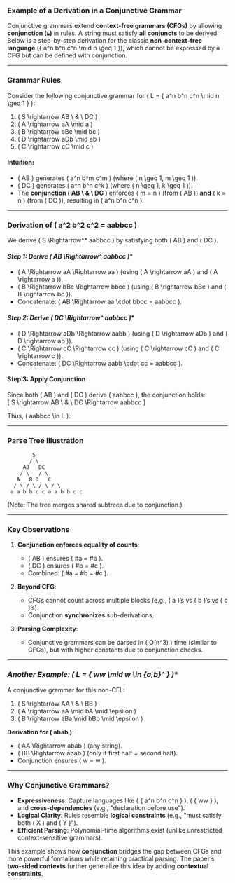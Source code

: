 ### **Example of a Derivation in a Conjunctive Grammar**  

Conjunctive grammars extend **context-free grammars (CFGs)** by allowing **conjunction (`&`)** in rules. A string must satisfy **all conjuncts** to be derived. Below is a step-by-step derivation for the classic **non-context-free language** \(\{ a^n b^n c^n \mid n \geq 1 \}\), which cannot be expressed by a CFG but can be defined with conjunction.

---

### **Grammar Rules**  
Consider the following conjunctive grammar for \( L = \{ a^n b^n c^n \mid n \geq 1 \} \):  

1. \( S \rightarrow AB \ \& \ DC \)  
2. \( A \rightarrow aA \mid a \)  
3. \( B \rightarrow bBc \mid bc \)  
4. \( D \rightarrow aDb \mid ab \)  
5. \( C \rightarrow cC \mid c \)  

#### **Intuition**:  
- \( AB \) generates \( a^n b^m c^m \) (where \( n \geq 1, m \geq 1 \)).  
- \( DC \) generates \( a^n b^n c^k \) (where \( n \geq 1, k \geq 1 \)).  
- The **conjunction \( AB \ \& \ DC \)** enforces \( m = n \) (from \( AB \)) **and** \( k = n \) (from \( DC \)), resulting in \( a^n b^n c^n \).  

---

### **Derivation of \( a^2 b^2 c^2 = aabbcc \)**
We derive \( S \Rightarrow^* aabbcc \) by satisfying both \( AB \) and \( DC \).  

#### **Step 1: Derive \( AB \Rightarrow^* aabbcc \)**
- \( A \Rightarrow aA \Rightarrow aa \) (using \( A \rightarrow aA \) and \( A \rightarrow a \)).  
- \( B \Rightarrow bBc \Rightarrow bbcc \) (using \( B \rightarrow bBc \) and \( B \rightarrow bc \)).  
- Concatenate: \( AB \Rightarrow aa \cdot bbcc = aabbcc \).  

#### **Step 2: Derive \( DC \Rightarrow^* aabbcc \)**
- \( D \Rightarrow aDb \Rightarrow aabb \) (using \( D \rightarrow aDb \) and \( D \rightarrow ab \)).  
- \( C \Rightarrow cC \Rightarrow cc \) (using \( C \rightarrow cC \) and \( C \rightarrow c \)).  
- Concatenate: \( DC \Rightarrow aabb \cdot cc = aabbcc \).  

#### **Step 3: Apply Conjunction**
Since both \( AB \) and \( DC \) derive \( aabbcc \), the conjunction holds:  
\[ S \rightarrow AB \ \& \ DC \Rightarrow aabbcc \]  

Thus, \( aabbcc \in L \).  

---

### **Parse Tree Illustration**  
```
        S  
       / \  
     AB   DC  
    / \   / \  
   A   B D   C  
  / \ / \ / \ / \  
 a a b b c c a a b b c c  
```
(Note: The tree merges shared subtrees due to conjunction.)

---

### **Key Observations**  
1. **Conjunction enforces equality of counts**:  
   - \( AB \) ensures \( \#a = \#b \).  
   - \( DC \) ensures \( \#b = \#c \).  
   - Combined: \( \#a = \#b = \#c \).  

2. **Beyond CFG**:  
   - CFGs cannot count across multiple blocks (e.g., \( a \)’s vs \( b \)’s vs \( c \)’s).  
   - Conjunction **synchronizes** sub-derivations.  

3. **Parsing Complexity**:  
   - Conjunctive grammars can be parsed in \( O(n^3) \) time (similar to CFGs), but with higher constants due to conjunction checks.  

---

### **Another Example: \( L = \{ ww \mid w \in \{a,b\}^* \} \)**
A conjunctive grammar for this non-CFL:  
1. \( S \rightarrow AA \ \& \ BB \)  
2. \( A \rightarrow aA \mid bA \mid \epsilon \)  
3. \( B \rightarrow aBa \mid bBb \mid \epsilon \)  

**Derivation for \( abab \)**:
- \( AA \Rightarrow abab \) (any string).  
- \( BB \Rightarrow abab \) (only if first half = second half).  
- Conjunction ensures \( w = w \).  

---

### **Why Conjunctive Grammars?**  
- **Expressiveness**: Capture languages like \( \{ a^n b^n c^n \} \), \( \{ ww \} \), and **cross-dependencies** (e.g., "declaration before use").  
- **Logical Clarity**: Rules resemble **logical constraints** (e.g., "must satisfy both \( X \) and \( Y \)").  
- **Efficient Parsing**: Polynomial-time algorithms exist (unlike unrestricted context-sensitive grammars).  

This example shows how **conjunction** bridges the gap between CFGs and more powerful formalisms while retaining practical parsing. The paper’s **two-sided contexts** further generalize this idea by adding **contextual constraints**.
